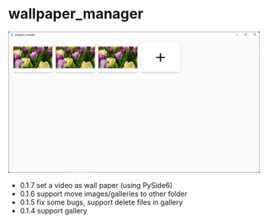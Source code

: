 # wallpaper_manager

![image](./images/1.png)

* 0.1.7 set a video as wall paper (using PySide6)
* 0.1.6 support move images/galleries to other folder
* 0.1.5 fix some bugs, support delete files in gallery
* 0.1.4 support gallery
